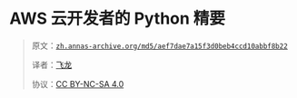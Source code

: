 # AWS 云开发者的 Python 精要

> 原文：[`zh.annas-archive.org/md5/aef7dae7a15f3d0beb4ccd10abbf8b22`](https://zh.annas-archive.org/md5/aef7dae7a15f3d0beb4ccd10abbf8b22)
> 
> 译者：[飞龙](https://github.com/wizardforcel)
> 
> 协议：[CC BY-NC-SA 4.0](http://creativecommons.org/licenses/by-nc-sa/4.0/)
